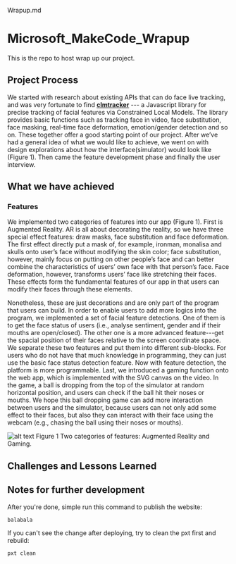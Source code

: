 Wrapup.md
# Microsoft_MakeCode_Wrapup
This is the repo to host wrap up our project.

## Project Process

We started with research about existing APIs that can do face live tracking, and was very fortunate to find [**clmtracker**](https://github.com/auduno/clmtrackr) --- a Javascript library for precise tracking of facial features via Constrained Local Models. The library provides basic functions such as tracking face in video, face substitution, face masking, real-time face deformation, emotion/gender detection and so on. These together offer a good starting point of our project. After we’ve had a general idea of what we would like to achieve, we went on with design explorations about how the interface(simulator) would look like (Figure 1). Then came the feature development phase and finally the user interview.

## What we have achieved

### Features
We implemented two categories of features into our app (Figure 1). First is Augmented Reality. AR is all about decorating the reality, so we have three special effect features: draw masks, face substitution and face deformation. The first effect directly put a mask of, for example, ironman, monalisa and skulls onto user’s face without modifying the skin color; face substitution, however, mainly focus on putting on other people’s face and can better combine the characteristics of users’ own face with that person’s face. Face deformation, however, transforms users’ face like stretching their faces. These effects form the fundamental features of our app in that users can modify their faces through these elements. 

Nonetheless, these are just decorations and are only part of the program that users can build. In order to enable users to add more logics into the program, we implemented a set of facial feature detections. One of them is to get the face status of users (i.e., analyse sentiment, gender and if their mouths are open/closed). The other one is a more advanced feature---get the spacial position of their faces relative to the screen coordinate space. We separate these two features and put them into different sub-blocks. For users who do not have that much knowledge in programming, they can just use the basic face status detection feature. Now with feature detection, the platform is more programmable.
Last, we introduced a gaming function onto the web app, which is implemented with the SVG canvas on the video. In the game, a ball is dropping from the top of the simulator at random horizontal position, and users can check if the ball hit their noses or mouths. We hope this ball dropping game can add more interaction between users and the simulator, because users can not only add some effect to their faces, but also they can interact with their face using the webcam (e.g., chasing the ball using their noses or mouths). 

![alt text](BuildUFace/features.jpg "Feature Demonstration")
Figure 1 Two categories of features: Augmented Reality and Gaming.

## Challenges and Lessons Learned 

## Notes for further development

After you're done, simple run this command to publish the website:
```
balabala
```

If you can't see the change after deploying, try to clean the pxt first and rebuild:

```
pxt clean
```


